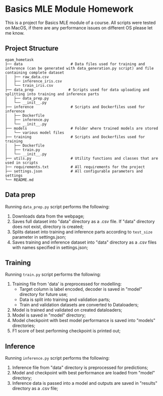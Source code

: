 # Basics MLE Module Homework
This is a project for Basics MLE module of a course. All scripts were tested on MacOS, if there are any performance issues on different OS please let me know.
## Project Structure

~~~
epam_hometask
├── data                      # Data files used for training and inference (can be generated with data_generation.py script) and file containing complete dataset
│   ├── raw_data.csv
│   ├── inference_iris.csv
│   └── train_iris.csv
├── data_prep                # Scripts used for data uploading and splitting into training and inference parts
│   ├── data_prep.py
│   └── __init__.py           
├── inference                 # Scripts and Dockerfiles used for inference
│   ├── Dockerfile
│   ├── inference.py
│   └── __init__.py
├── models                    # Folder where trained models are stored
│   └── various model files
├── training                  # Scripts and Dockerfiles used for training
│   ├── Dockerfile
│   ├── train.py
│   └── __init__.py
├── utils.py                  # Utility functions and classes that are used in scripts
├── requirements.txt          # All requirements for the project
├── settings.json             # All configurable parameters and settings
└── README.md
~~~

## Data prep
Running <code>data_prep.py</code> script performs the following:  
1. Downloads data from the webpage;
2. Saves full dataset into "data" directory as a .csv file. If "data" directory does not exist, directory is created;
3. Splits dataset into training and inference parts according to <code>test_size</code> parameter in settings.json;
4. Saves training and inference dataset into "data" directory as a .csv files with names specified in settings.json;

## Training
Running <code>train.py</code> script performs the following:  
1. Training file from 'data' is preprocessed for modelling:
    <ul>
     <li> Target column is label encoded, decoder is saved in "model" directory for future use;</li>
     <li> Data is split into training and validation parts;</li>
     <li> Train and validation datasets are converted to Dataloaders;</li>
    </ul>
2. Model is trained and validated on created dataloaders;
3. Model is saved in "model" directory;
4. Model checkpoint with best model performance is saved into "models" directories;
5. F1 score of best performing checkpoint is printed out;

## Inference
Running <code>inference.py</code> script performs the following:  
1. Inference file from "data" directory is preprocessed for predictions;
2. Model and checkpoint with best performance are loaded from "model" directory;
3. Inference data is passed into a model and outputs are saved in "results" directory as a .csv file;

